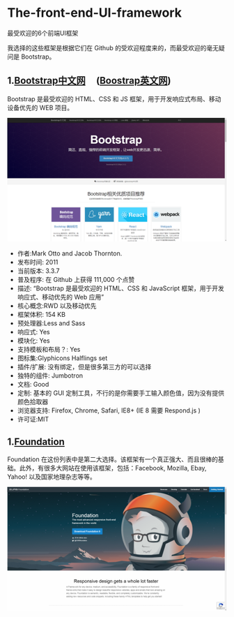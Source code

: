 # The-front-end-UI-framework
最受欢迎的6个前端UI框架

我选择的这些框架是根据它们在 Github 的受欢迎程度来的，而最受欢迎的毫无疑问是 Bootstrap。

## 1.[Bootstrap中文网](http://www.bootcss.com)     ([Boostrap英文网](http://getbootstrap.com))

Bootstrap 是最受欢迎的 HTML、CSS 和 JS 框架，用于开发响应式布局、移动设备优先的 WEB 项目。

![Bootstrap](https://github.com/Eaaon/The-front-end-UI-framework/blob/master/imgs/Bootstrap.png)

* 作者:Mark Otto and Jacob Thornton.
* 发布时间: 2011
* 当前版本: 3.3.7
* 普及程序: 在 Github 上获得 111,000 个点赞
* 描述: “Bootstrap 是最受欢迎的 HTML、CSS 和 JavaScript 框架，用于开发响应式、移动优先的 Web 应用”
* 核心概念:RWD 以及移动优先
* 框架体积: 154 KB
* 预处理器:Less and Sass
* 响应式: Yes
* 模块化: Yes
* 支持模板和布局？: Yes
* 图标集:Glyphicons Halflings set
* 插件/扩展: 没有绑定，但是很多第三方的可以选择
* 独特的组件: Jumbotron
* 文档: Good
* 定制: 基本的 GUI 定制工具，不行的是你需要手工输入颜色值，因为没有提供颜色拾取器
* 浏览器支持: Firefox, Chrome, Safari, IE8+ (IE 8 需要 Respond.js )
* 许可证:MIT

## 1.[Foundation](https://foundation.zurb.com/)

Foundation 在这份列表中是第二大选择。该框架有一个真正强大、而且很棒的基础。此外，有很多大网站在使用该框架，包括：Facebook, Mozilla, Ebay, Yahoo! 以及国家地理杂志等等。

![Foundation](https://github.com/Eaaon/The-front-end-UI-framework/blob/master/imgs/Foundation.png)
